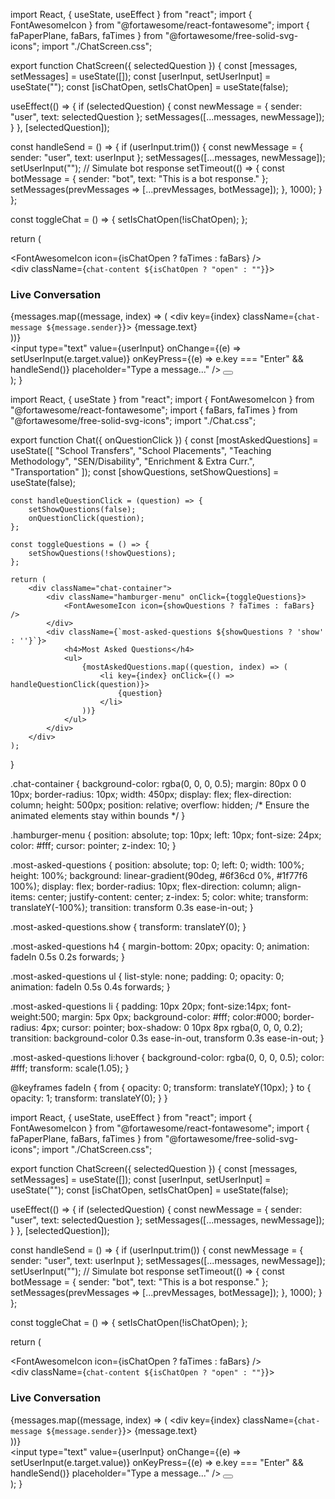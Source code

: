 import React, { useState, useEffect } from "react";
import { FontAwesomeIcon } from "@fortawesome/react-fontawesome";
import { faPaperPlane, faBars, faTimes } from "@fortawesome/free-solid-svg-icons";
import "./ChatScreen.css";

export function ChatScreen({ selectedQuestion }) {
  const [messages, setMessages] = useState([]);
  const [userInput, setUserInput] = useState("");
  const [isChatOpen, setIsChatOpen] = useState(false);

  useEffect(() => {
    if (selectedQuestion) {
      const newMessage = { sender: "user", text: selectedQuestion };
      setMessages([...messages, newMessage]);
    }
  }, [selectedQuestion]);

  const handleSend = () => {
    if (userInput.trim()) {
      const newMessage = { sender: "user", text: userInput };
      setMessages([...messages, newMessage]);
      setUserInput("");
      // Simulate bot response
      setTimeout(() => {
        const botMessage = { sender: "bot", text: "This is a bot response." };
        setMessages(prevMessages => [...prevMessages, botMessage]);
      }, 1000);
    }
  };

  const toggleChat = () => {
    setIsChatOpen(!isChatOpen);
  };

  return (
    <div className="chat-screen">
      <div className="hamburger-menu" onClick={toggleChat}>
        <FontAwesomeIcon icon={isChatOpen ? faTimes : faBars} />
      </div>
      <div className={`chat-content ${isChatOpen ? "open" : ""}`}>
        <h3>Live Conversation</h3>
        <div className="chat-messages">
          {messages.map((message, index) => (
            <div key={index} className={`chat-message ${message.sender}`}>
              {message.text}
            </div>
          ))}
        </div>
        <div className="chat-input">
          <input
            type="text"
            value={userInput}
            onChange={(e) => setUserInput(e.target.value)}
            onKeyPress={(e) => e.key === "Enter" && handleSend()}
            placeholder="Type a message..."
          />
          <button onClick={handleSend}>
            <FontAwesomeIcon icon={faPaperPlane} />
          </button>
        </div>
      </div>
    </div>
  );
}







import React, { useState } from "react";
import { FontAwesomeIcon } from "@fortawesome/react-fontawesome";
import { faBars, faTimes } from "@fortawesome/free-solid-svg-icons";
import "./Chat.css";

export function Chat({ onQuestionClick }) {
    const [mostAskedQuestions] = useState([
        "School Transfers",
        "School Placements",
        "Teaching Methodology",
        "SEN/Disability",
        "Enrichment & Extra Curr.",
        "Transportation"
    ]);
    const [showQuestions, setShowQuestions] = useState(false);

    const handleQuestionClick = (question) => {
        setShowQuestions(false);
        onQuestionClick(question);
    };

    const toggleQuestions = () => {
        setShowQuestions(!showQuestions);
    };

    return (
        <div className="chat-container">
            <div className="hamburger-menu" onClick={toggleQuestions}>
                <FontAwesomeIcon icon={showQuestions ? faTimes : faBars} />
            </div>
            <div className={`most-asked-questions ${showQuestions ? 'show' : ''}`}>
                <h4>Most Asked Questions</h4>
                <ul>
                    {mostAskedQuestions.map((question, index) => (
                        <li key={index} onClick={() => handleQuestionClick(question)}>
                            {question}
                        </li>
                    ))}
                </ul>
            </div>
        </div>
    );
}









.chat-container {
    background-color: rgba(0, 0, 0, 0.5);
    margin: 80px 0 0 10px;
    border-radius: 10px;
    width: 450px;
    display: flex;
    flex-direction: column;
    height: 500px;
    position: relative;
    overflow: hidden; /* Ensure the animated elements stay within bounds */
}

.hamburger-menu {
    position: absolute;
    top: 10px;
    left: 10px;
    font-size: 24px;
    color: #fff;
    cursor: pointer;
    z-index: 10;
}

.most-asked-questions {
    position: absolute;
    top: 0;
    left: 0;
    width: 100%;
    height: 100%;
    background: linear-gradient(90deg, #6f36cd 0%, #1f77f6 100%);
    display: flex;
    border-radius: 10px;
    flex-direction: column;
    align-items: center;
    justify-content: center;
    z-index: 5;
    color: white;
    transform: translateY(-100%);
    transition: transform 0.3s ease-in-out;
}

.most-asked-questions.show {
    transform: translateY(0);
}

.most-asked-questions h4 {
    margin-bottom: 20px;
    opacity: 0;
    animation: fadeIn 0.5s 0.2s forwards;
}

.most-asked-questions ul {
    list-style: none;
    padding: 0;
    opacity: 0;
    animation: fadeIn 0.5s 0.4s forwards;
}

.most-asked-questions li {
    padding: 10px 20px;
    font-size:14px;
    font-weight:500;
    margin: 5px 0px;
    background-color: #fff;
    color:#000;
    border-radius: 4px;
    cursor: pointer;
    box-shadow: 0 10px 8px rgba(0, 0, 0, 0.2);
    transition: background-color 0.3s ease-in-out, transform 0.3s ease-in-out;
}

.most-asked-questions li:hover {
    background-color: rgba(0, 0, 0, 0.5);
    color: #fff;
    transform: scale(1.05);
}

@keyframes fadeIn {
    from { opacity: 0; transform: translateY(10px); }
    to { opacity: 1; transform: translateY(0); }
}









import React, { useState, useEffect } from "react";
import { FontAwesomeIcon } from "@fortawesome/react-fontawesome";
import { faPaperPlane, faBars, faTimes } from "@fortawesome/free-solid-svg-icons";
import "./ChatScreen.css";

export function ChatScreen({ selectedQuestion }) {
  const [messages, setMessages] = useState([]);
  const [userInput, setUserInput] = useState("");
  const [isChatOpen, setIsChatOpen] = useState(false);

  useEffect(() => {
    if (selectedQuestion) {
      const newMessage = { sender: "user", text: selectedQuestion };
      setMessages([...messages, newMessage]);
    }
  }, [selectedQuestion]);

  const handleSend = () => {
    if (userInput.trim()) {
      const newMessage = { sender: "user", text: userInput };
      setMessages([...messages, newMessage]);
      setUserInput("");
      // Simulate bot response
      setTimeout(() => {
        const botMessage = { sender: "bot", text: "This is a bot response." };
        setMessages(prevMessages => [...prevMessages, botMessage]);
      }, 1000);
    }
  };

  const toggleChat = () => {
    setIsChatOpen(!isChatOpen);
  };

  return (
    <div className="chat-screen">
      <div className="hamburger-menu" onClick={toggleChat}>
        <FontAwesomeIcon icon={isChatOpen ? faTimes : faBars} />
      </div>
      <div className={`chat-content ${isChatOpen ? "open" : ""}`}>
        <h3>Live Conversation</h3>
        <div className="chat-messages">
          {messages.map((message, index) => (
            <div key={index} className={`chat-message ${message.sender}`}>
              {message.text}
            </div>
          ))}
        </div>
        <div className="chat-input">
          <input
            type="text"
            value={userInput}
            onChange={(e) => setUserInput(e.target.value)}
            onKeyPress={(e) => e.key === "Enter" && handleSend()}
            placeholder="Type a message..."
          />
          <button onClick={handleSend}>
            <FontAwesomeIcon icon={faPaperPlane} />
          </button>
        </div>
      </div>
    </div>
  );
}
